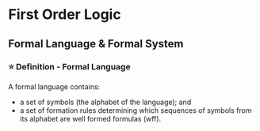 # First Order Logic

## Formal Language & Formal System

### :star: Definition - Formal Language

A formal language contains:
- a set of symbols (the alphabet of the language); and
- a set of formation rules determining which sequences of symbols from its alphabet are well formed formulas (wff).
